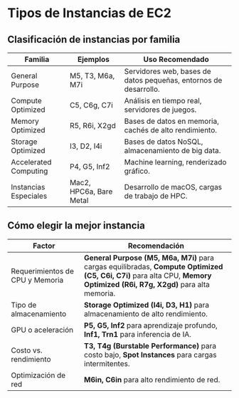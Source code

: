 # Tipos de Instancias de EC2

## Clasificación de instancias por familia

| Familia | Ejemplos | Uso Recomendado |
|---------|---------|----------------|
| General Purpose | M5, T3, M6a, M7i | Servidores web, bases de datos pequeñas, entornos de desarrollo. |
| Compute Optimized | C5, C6g, C7i | Análisis en tiempo real, servidores de juegos. |
| Memory Optimized | R5, R6i, X2gd | Bases de datos en memoria, cachés de alto rendimiento. |
| Storage Optimized | I3, D2, I4i | Bases de datos NoSQL, almacenamiento de big data. |
| Accelerated Computing | P4, G5, Inf2 | Machine learning, renderizado gráfico. |
| Instancias Especiales | Mac2, HPC6a, Bare Metal | Desarrollo de macOS, cargas de trabajo de HPC. |

## Cómo elegir la mejor instancia

| Factor | Recomendación |
|--------|--------------|
| Requerimientos de CPU y Memoria | **General Purpose (M5, M6a, M7i)** para cargas equilibradas, **Compute Optimized (C5, C6i, C7i)** para alta CPU, **Memory Optimized (R6i, R7g, X2gd)** para alta memoria. |
| Tipo de almacenamiento | **Storage Optimized (I4i, D3, H1)** para almacenamiento de alto rendimiento. |
| GPU o aceleración | **P5, G5, Inf2** para aprendizaje profundo, **Inf1, Trn1** para inferencia de IA. |
| Costo vs. rendimiento | **T3, T4g (Burstable Performance)** para costo bajo, **Spot Instances** para cargas intermitentes. |
| Optimización de red | **M6in, C6in** para alto rendimiento de red. |